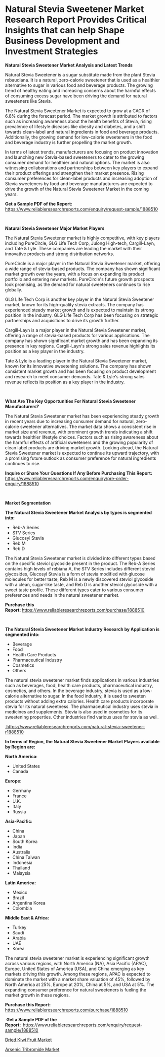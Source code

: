 <p><h1>Natural Stevia Sweetener Market Research Report Provides Critical Insights that can help Shape Business Development and Investment Strategies</h1></p><p><strong>Natural Stevia Sweetener Market Analysis and Latest Trends</strong></p>
<p><p>Natural Stevia Sweetener is a sugar substitute made from the plant Stevia rebaudiana. It is a natural, zero-calorie sweetener that is used as a healthier alternative to sugar in various food and beverage products. The growing trend of healthy eating and increasing concerns about the harmful effects of consuming excess sugar have been driving the demand for natural sweeteners like Stevia.</p><p>The Natural Stevia Sweetener Market is expected to grow at a CAGR of 6.8% during the forecast period. The market growth is attributed to factors such as increasing awareness about the health benefits of Stevia, rising prevalence of lifestyle diseases like obesity and diabetes, and a shift towards clean-label and natural ingredients in food and beverage products. Additionally, the growing demand for low-calorie sweeteners in the food and beverage industry is further propelling the market growth.</p><p>In terms of latest trends, manufacturers are focusing on product innovation and launching new Stevia-based sweeteners to cater to the growing consumer demand for healthier and natural options. The market is also witnessing collaborations and partnerships between key players to expand their product offerings and strengthen their market presence. Rising consumer preferences for clean-label products and increasing adoption of Stevia sweeteners by food and beverage manufacturers are expected to drive the growth of the Natural Stevia Sweetener Market in the coming years.</p></p>
<p><strong>Get a Sample PDF of the Report:&nbsp;</strong> <a href="https://www.reliableresearchreports.com/enquiry/request-sample/1888510">https://www.reliableresearchreports.com/enquiry/request-sample/1888510</a></p>
<p>&nbsp;</p>
<p><strong>Natural Stevia Sweetener Major Market Players</strong></p>
<p><p>The Natural Stevia Sweetener market is highly competitive, with key players including PureCircle, GLG Life Tech Corp, Julong High-tech, Cargill-Layn, and Tate & Lyle. These companies are leading the market with their innovative products and strong distribution networks.</p><p>PureCircle is a major player in the Natural Stevia Sweetener market, offering a wide range of stevia-based products. The company has shown significant market growth over the years, with a focus on expanding its product portfolio and entering new markets. PureCircle's future growth prospects look promising, as the demand for natural sweeteners continues to rise globally.</p><p>GLG Life Tech Corp is another key player in the Natural Stevia Sweetener market, known for its high-quality stevia extracts. The company has experienced steady market growth and is expected to maintain its strong position in the industry. GLG Life Tech Corp has been focusing on strategic partnerships and acquisitions to drive its growth further.</p><p>Cargill-Layn is a major player in the Natural Stevia Sweetener market, offering a range of stevia-based products for various applications. The company has shown significant market growth and has been expanding its presence in key regions. Cargill-Layn's strong sales revenue highlights its position as a key player in the industry.</p><p>Tate & Lyle is a leading player in the Natural Stevia Sweetener market, known for its innovative sweetening solutions. The company has shown consistent market growth and has been focusing on product development and research to meet consumer demands. Tate & Lyle's strong sales revenue reflects its position as a key player in the industry.</p></p>
<p>&nbsp;</p>
<p><strong>What Are The Key Opportunities For Natural Stevia Sweetener Manufacturers?</strong></p>
<p><p>The Natural Stevia Sweetener market has been experiencing steady growth in recent years due to increasing consumer demand for natural, zero-calorie sweetener alternatives. The market data shows a consistent rise in market size and revenue, with prominent growth trends indicating a shift towards healthier lifestyle choices. Factors such as rising awareness about the harmful effects of artificial sweeteners and the growing popularity of clean label products are driving market growth. Looking ahead, the Natural Stevia Sweetener market is expected to continue its upward trajectory, with a promising future outlook as consumer preference for natural ingredients continues to rise.</p></p>
<p><strong>Inquire or Share Your Questions If Any Before Purchasing This Report:</strong> <a href="https://www.reliableresearchreports.com/enquiry/pre-order-enquiry/1888510">https://www.reliableresearchreports.com/enquiry/pre-order-enquiry/1888510</a></p>
<p>&nbsp;</p>
<p><strong>Market Segmentation</strong></p>
<p><strong>The Natural Stevia Sweetener Market Analysis by types is segmented into:</strong></p>
<p><ul><li>Reb-A Series</li><li>STV Series</li><li>Glucosyl Stevia</li><li>Reb M</li><li>Reb D</li></ul></p>
<p><p>The Natural Stevia Sweetener market is divided into different types based on the specific steviol glycoside present in the product. The Reb-A Series contains high levels of rebiana A, the STV Series includes different steviol glycosides, Glucosyl Stevia is a form of stevia modified with glucose molecules for better taste, Reb M is a newly discovered steviol glycoside with a clean, sugar-like taste, and Reb D is another steviol glycoside with a sweet taste profile. These different types cater to various consumer preferences and needs in the natural sweetener market.</p></p>
<p><strong>Purchase this Report:&nbsp;</strong><a href="https://www.reliableresearchreports.com/purchase/1888510">https://www.reliableresearchreports.com/purchase/1888510</a></p>
<p>&nbsp;</p>
<p><strong>The Natural Stevia Sweetener Market Industry Research by Application is segmented into:</strong></p>
<p><ul><li>Beverage</li><li>Food</li><li>Health Care Products</li><li>Pharmaceutical Industry</li><li>Cosmetics</li><li>Others</li></ul></p>
<p><p>The natural stevia sweetener market finds applications in various industries such as beverages, food, health care products, pharmaceutical industry, cosmetics, and others. In the beverage industry, stevia is used as a low-calorie alternative to sugar. In the food industry, it is used to sweeten products without adding extra calories. Health care products incorporate stevia for its natural sweetness. The pharmaceutical industry uses stevia in medicines and supplements. Stevia is also used in cosmetics for its sweetening properties. Other industries find various uses for stevia as well.</p></p>
<p><a href="https://www.reliableresearchreports.com/natural-stevia-sweetener-r1888510">&nbsp;https://www.reliableresearchreports.com/natural-stevia-sweetener-r1888510</a></p>
<p><strong>In terms of Region, the Natural Stevia Sweetener Market Players available by Region are:</strong></p>
<p>
    <p> <strong> North America: </strong>
        <ul>
            <li>United States</li>
            <li>Canada</li>
        </ul>
        </p> 
    <p> <strong> Europe: </strong>
        <ul>
            <li>Germany</li>
            <li>France</li>
            <li>U.K.</li>
            <li>Italy</li>
            <li>Russia</li>
        </ul>
        </p> 
    <p> <strong> Asia-Pacific: </strong>
        <ul>
            <li>China</li>
            <li>Japan</li>
            <li>South Korea</li>
            <li>India</li>
            <li>Australia</li>
            <li>China Taiwan</li>
            <li>Indonesia</li>
            <li>Thailand</li>
            <li>Malaysia</li>
        </ul>
        </p> 
    <p> <strong> Latin America: </strong>
        <ul>
            <li>Mexico</li>
            <li>Brazil</li>
            <li>Argentina Korea</li>
            <li>Colombia</li>
        </ul>
        </p> 
    <p> <strong> Middle East & Africa: </strong>
        <ul>
            <li>Turkey</li>
            <li>Saudi</li>
            <li>Arabia</li>
            <li>UAE</li>
            <li>Korea</li>
        </ul>
    </p>
    </p>
<p><p>The natural stevia sweetener market is experiencing significant growth across various regions, with North America (NA), Asia Pacific (APAC), Europe, United States of America (USA), and China emerging as key markets driving this growth. Among these regions, APAC is expected to dominate the market with a market share valuation of 45%, followed by North America at 25%, Europe at 20%, China at 5%, and USA at 5%. The expanding consumer preference for natural sweeteners is fueling the market growth in these regions.</p></p>
<p><strong>Purchase this Report: </strong><a href="https://www.reliableresearchreports.com/purchase/1888510">https://www.reliableresearchreports.com/purchase/1888510</a></p>
<p>&nbsp;<strong>Get a Sample PDF of the Report:&nbsp;&nbsp;</strong><a href="https://www.reliableresearchreports.com/enquiry/request-sample/1888510">https://www.reliableresearchreports.com/enquiry/request-sample/1888510</a></p>
<p><strong></strong></p>
<p><p><a href="https://github.com/Angelnienowdseej3e45z3p8c/Market-Research-Report-List-1/blob/main/dried-kiwi-fruit-market.md">Dried Kiwi Fruit Market</a></p><p><a href="https://extreme-scabiosa-c81.notion.site/Arsenic-Tribromide-Market-Research-Report-Unlocks-Analysis-on-the-Market-Financial-Status-Market-Si-bb2f2e9cac844929881b8b56180ceee7">Arsenic Tribromide Market</a></p></p>